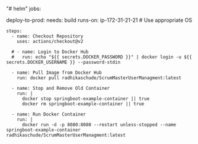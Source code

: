 "# helm"
jobs:

deploy-to-prod:
needs: build
runs-on: ip-172-31-21-21 # Use appropriate OS

    steps:
      - name: Checkout Repository
        uses: actions/checkout@v2

      # - name: Login to Docker Hub
      #   run: echo "${{ secrets.DOCKER_PASSWORD }}" | docker login -u ${{ secrets.DOCKER_USERNAME }} --password-stdin

      - name: Pull Image from Docker Hub
        run: docker pull radhikaschude/ScrumMasterUserManagment:latest

      - name: Stop and Remove Old Container
        run: |
          docker stop springboot-example-container || true
          docker rm springboot-example-container || true

      - name: Run Docker Container
        run: |
          docker run -d -p 8080:8080 --restart unless-stopped --name springboot-example-container radhikaschude/ScrumMasterUserManagment:latest
